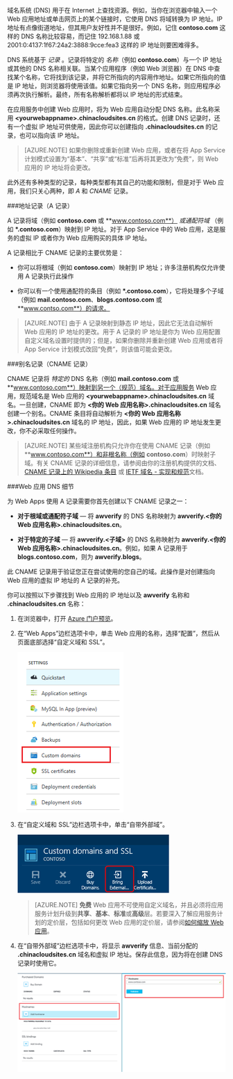 域名系统 (DNS) 用于在 Internet 上查找资源。例如，当你在浏览器中输入一个 Web 应用地址或单击网页上的某个链接时，它使用 DNS 将域转换为 IP 地址。IP 地址有点像街道地址，但其用户友好性并不是很好。例如，记住 **contoso.com** 这样的 DNS 名称比较容易，而记住 192.168.1.88 或 2001:0:4137:1f67:24a2:3888:9cce:fea3 这样的 IP 地址则要困难得多。

DNS 系统基于 *记录* 。记录将特定的 *名称*（例如 **contoso.com**）与一个 IP 地址或其他的 DNS 名称相关联。当某个应用程序（例如 Web 浏览器）在 DNS 中查找某个名称，它将找到该记录，并将它所指向的内容用作地址。如果它所指向的值是 IP 地址，则浏览器将使用该值。如果它指向另一个 DNS 名称，则应用程序必须再次执行解析。最终，所有名称解析都将以 IP 地址的形式结束。

在应用服务中创建 Web 应用时，将为 Web 应用自动分配 DNS 名称。此名称采用 **&lt;yourwebappname&gt;.chinacloudsites.cn** 的格式。创建 DNS 记录时，还有一个虚拟 IP 地址可供使用，因此你可以创建指向 **.chinacloudsites.cn** 的记录，也可以指向该 IP 地址。

> [AZURE.NOTE] 如果你删除或重新创建 Web 应用，或者在将 App Service 计划模式设置为“基本”、“共享”或“标准”后再将其更改为“免费”，则 Web 应用的 IP 地址将会更改。

此外还有多种类型的记录，每种类型都有其自己的功能和限制，但是对于 Web 应用，我们只关心两种，即 *A* 和 *CNAME* 记录。

###地址记录（A 记录）

A 记录将域（例如 **contoso.com** 或 **www.contoso.com**） *或通配符域* （例如 **\*.contoso.com**）映射到 IP 地址。对于 App Service 中的 Web 应用，这是服务的虚拟 IP 或者你为 Web 应用购买的具体 IP 地址。

A 记录相比于 CNAME 记录的主要优势是：

* 你可以将根域（例如 **contoso.com**）映射到 IP 地址；许多注册机构仅允许使用 A 记录执行此操作

* 你可以有一个使用通配符的条目（例如 **\*.contoso.com**），它将处理多个子域（例如 **mail.contoso.com**、**blogs.contoso.com** 或 **www.contso.com**）的请求。

> [AZURE.NOTE] 由于 A 记录映射到静态 IP 地址，因此它无法自动解析 Web 应用的 IP 地址的更改。用于 A 记录的 IP 地址是你为 Web 应用配置自定义域名设置时提供的；但是，如果你删除并重新创建 Web 应用或者将 App Service 计划模式改回“免费”，则该值可能会更改。

###别名记录（CNAME 记录）

CNAME 记录将 *特定的* DNS 名称（例如 **mail.contoso.com** 或 **www.contoso.com**）映射到另一个（规范）域名。对于应用服务 Web 应用，规范域名是 Web 应用的 **&lt;yourwebappname>.chinacloudsites.cn** 域名。一旦创建，CNAME 即为 **&lt;你的 Web 应用名称>.chinacloudsites.cn** 域名创建一个别名。CNAME 条目将自动解析为 **&lt;你的 Web 应用名称>.chinacloudsites.cn** 域名的 IP 地址，因此，如果 Web 应用的 IP 地址发生更改，你不必采取任何操作。

> [AZURE.NOTE] 某些域注册机构只允许你在使用 CNAME 记录（例如 **www.contoso.com**）和非根名称（例如 **contoso.com**）时映射子域。有关 CNAME 记录的详细信息，请参阅由你的注册机构提供的文档、<a href="http://en.wikipedia.org/wiki/CNAME_record">CNAME 记录上的 Wikipedia 条目</a> 或 <a href="http://tools.ietf.org/html/rfc1035">IETF 域名 - 实现和规范</a>文档。

###Web 应用 DNS 细节

为 Web Apps 使用 A 记录需要你首先创建以下 CNAME 记录之一：

* **对于根域或通配符子域** — 将 **awverify** 的 DNS 名称映射为 **awverify.&lt;你的 Web 应用名称&gt;.chinacloudsites.cn**。

* **对于特定的子域** — 将 **awverify.&lt;子域>** 的 DNS 名称映射为 **awverify.&lt;你的 Web 应用名称&gt;.chinacloudsites.cn**。例如，如果 A 记录用于 **blogs.contoso.com**，则为 **awverify.blogs**。

此 CNAME 记录用于验证您正在尝试使用的您自己的域。此操作是对创建指向 Web 应用的虚拟 IP 地址的 A 记录的补充。

你可以按照以下步骤找到 Web 应用的 IP 地址以及 **awverify** 名称和 **.chinacloudsites.cn** 名称：

1. 在浏览器中，打开 [Azure 门户预览](https://portal.azure.cn)。

2. 在“Web Apps”边栏选项卡中，单击 Web 应用的名称，选择“配置”，然后从页面底部选择“自定义域和 SSL”。

	![](./media/custom-dns-web-site/dncmntask-cname-6.png)

3. 在“自定义域和 SSL”边栏选项卡中，单击“自带外部域”。

	![](./media/custom-dns-web-site/dncmntask-cname-7.png)

	> [AZURE.NOTE] **免费** Web 应用不可使用自定义域名，并且必须将应用服务计划升级到**共享**、**基本**、**标准**或**高级**层。若要深入了解应用服务计划的定价层，包括如何更改 Web 应用的定价层，请参阅[如何缩放 Web 应用](/documentation/articles/web-sites-scale/)。

6. 在“自带外部域”边栏选项卡中，将显示 **awverify** 信息、当前分配的 **.chinacloudsites.cn** 域名和虚拟 IP 地址。保存此信息，因为将在创建 DNS 记录时使用它。

	![](./media/custom-dns-web-site/dncmntask-cname-8.png)

<!---HONumber=Mooncake_0919_2016-->